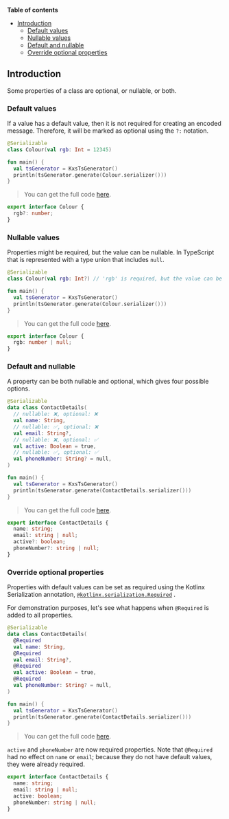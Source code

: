 <!--- TEST_NAME DefaultValuesTest -->

**Table of contents**

<!--- TOC -->

* [Introduction](#introduction)
  * [Default values](#default-values)
  * [Nullable values](#nullable-values)
  * [Default and nullable](#default-and-nullable)
  * [Override optional properties](#override-optional-properties)

<!--- END -->


<!--- INCLUDE .*\.kt
import kotlinx.serialization.*
import dev.adamko.kxstsgen.*
-->

## Introduction

Some properties of a class are optional, or nullable, or both.

### Default values

If a value has a default value, then it is not required for creating an encoded message. Therefore,
it will be marked as optional using the `?:` notation.

```kotlin
@Serializable
class Colour(val rgb: Int = 12345)

fun main() {
  val tsGenerator = KxsTsGenerator()
  println(tsGenerator.generate(Colour.serializer()))
}
```

> You can get the full code [here](./code/example/example-default-values-single-field-01.kt).

```typescript
export interface Colour {
  rgb?: number;
}
```

<!--- TEST -->

### Nullable values

Properties might be required, but the value can be nullable. In TypeScript that is represented with
a type union that includes `null`.

```kotlin
@Serializable
class Colour(val rgb: Int?) // 'rgb' is required, but the value can be null

fun main() {
  val tsGenerator = KxsTsGenerator()
  println(tsGenerator.generate(Colour.serializer()))
}
```

> You can get the full code [here](./code/example/example-default-values-single-field-02.kt).

```typescript
export interface Colour {
  rgb: number | null;
}
```

<!--- TEST -->

### Default and nullable

A property can be both nullable and optional, which gives four possible options.

```kotlin
@Serializable
data class ContactDetails(
  // nullable: ❌, optional: ❌
  val name: String,
  // nullable: ✅, optional: ❌
  val email: String?,
  // nullable: ❌, optional: ✅
  val active: Boolean = true,
  // nullable: ✅, optional: ✅
  val phoneNumber: String? = null,
)

fun main() {
  val tsGenerator = KxsTsGenerator()
  println(tsGenerator.generate(ContactDetails.serializer()))
}
```

> You can get the full code [here](./code/example/example-default-values-primitive-fields-01.kt).

```typescript
export interface ContactDetails {
  name: string;
  email: string | null;
  active?: boolean;
  phoneNumber?: string | null;
}
```

<!--- TEST -->

### Override optional properties

Properties with default values can be set as required using the Kotlinx Serialization annotation,
[`@kotlinx.serialization.Required`](https://kotlinlang.org/api/kotlinx.serialization/kotlinx-serialization-core/kotlinx.serialization/-required/)
.

For demonstration purposes, let's see what happens when `@Required` is added to all properties.

```kotlin
@Serializable
data class ContactDetails(
  @Required
  val name: String,
  @Required
  val email: String?,
  @Required
  val active: Boolean = true,
  @Required
  val phoneNumber: String? = null,
)

fun main() {
  val tsGenerator = KxsTsGenerator()
  println(tsGenerator.generate(ContactDetails.serializer()))
}
```

> You can get the full code [here](./code/example/example-default-values-primitive-fields-02.kt).

`active` and `phoneNumber` are now required properties. Note that `@Required` had no effect
on `name` or `email`; because they do not have default values, they were already required.

```typescript
export interface ContactDetails {
  name: string;
  email: string | null;
  active: boolean;
  phoneNumber: string | null;
}
```

<!--- TEST -->
